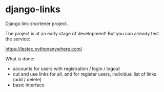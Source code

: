 # django-links

Django link shortener project.

The project is at an early stage of development!
But you can already test the service:

https://lestec.pythonanywhere.com/

What is done:
- accounts for users with registration / login / logout
- cut and use links for all, and for register users, individual list of links (add / delete)
- basic interface